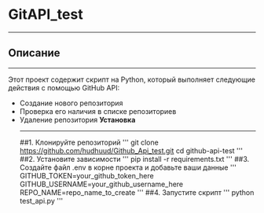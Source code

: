 # GitAPI_test
____
## Описание
____
Этот проект содержит скрипт на Python, который выполняет следующие действия с помощью GitHub API:

* Создание нового репозитория
* Проверка его наличия в списке репозиториев
* Удаление репозитория
**Установка**
  ____
  ##1. Клонируйте репозиторий
  '''
  git clone https://github.com/hudhuud/Github_Api_test.git
  cd github-api-test
  '''
  ##2. Установите зависимости
  '''
  pip install -r requirements.txt
  '''
  ##3. Создайте файл .env в корне проекта и добавьте ваши данные
  '''
  GITHUB_TOKEN=your_github_token_here
  GITHUB_USERNAME=your_github_username_here
  REPO_NAME=repo_name_to_create
  '''
  ##4. Запустите скрипт
  '''
  python test_api.py
  '''
  
  
  
